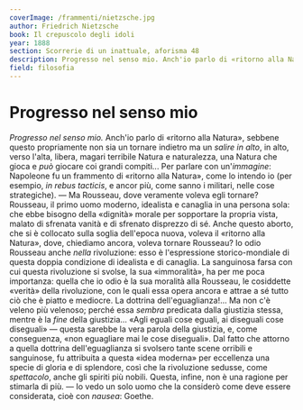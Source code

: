 ```yaml
---
coverImage: /frammenti/nietzsche.jpg
author: Friedrich Nietzsche
book: Il crepuscolo degli idoli
year: 1888 
section: Scorrerie di un inattuale, aforisma 48 
description: Progresso nel senso mio. Anch'io parlo di «ritorno alla Natura», sebbene questo propriamente non sia un tornare indietro ma un salire in alto, in alto, verso l'alta, libera, magari terribile Natura e naturalezza, una Natura che gioca e può giocare coi grandi compiti... 
field: filosofia 
---
```


# Progresso nel senso mio

*Progresso nel senso mio.* Anch'io parlo di &laquo;ritorno alla Natura&raquo;, sebbene questo propriamente non sia un tornare indietro ma un *salire in alto*, in alto, verso l'alta, libera, magari terribile Natura e naturalezza, una Natura che gioca e *può* giocare coi grandi compiti... Per parlare con un'*immagine*: Napoleone fu un frammento di &laquo;ritorno alla Natura&raquo;, come lo intendo io (per esempio, *in rebus tacticis*, e ancor più, come sanno i militari, nelle cose strategiche). &mdash; Ma Rousseau, dove veramente voleva egli tornare? Rousseau, il primo uomo moderno, idealista e canaglia in una persona sola: che ebbe bisogno della &laquo;dignità&raquo; morale per sopportare la propria vista, malato di sfrenata vanità e di sfrenato disprezzo di sé. Anche questo aborto, che si è collocato sulla soglia dell'epoca nuova, voleva il &laquo;ritorno alla Natura&raquo;, dove, chiediamo ancora, voleva tornare Rousseau? Io odio Rousseau anche *nella* rivoluzione: esso è l'espressione storico-mondiale di questa doppia condizione di idealista e di canaglia. La sanguinosa farsa con cui questa rivoluzione si svolse, la sua &laquo;immoralità&raquo;, ha per me poca importanza: quella che io odio è la sua moralità alla Rousseau, le cosiddette &laquo;verità&raquo; della rivoluzione, con le quali essa opera ancora e attrae a sé tutto ciò che è piatto e mediocre. La dottrina dell'eguaglianza!... Ma non c'è veleno più velenoso; perché essa *sembra* predicata dalla giustizia stessa, mentre è la *fine* della giustizia... &laquo;Agli eguali cose eguali, ai diseguali cose diseguali&raquo; &mdash; questa sarebbe la vera parola della giustizia, e, come conseguenza, &laquo;non eguagliare mai le cose diseguali&raquo;.
Dal fatto che attorno a quella dottrina dell'eguaglianza si svolsero tante scene orribili e sanguinose, fu attribuita a questa &laquo;idea moderna&raquo; per eccellenza una specie di gloria e di splendore, così che la rivoluzione sedusse, come *spettacolo*, anche gli spiriti più nobili. Questa, infine, non è una ragione per stimarla di più. &mdash; Io vedo un solo uomo che la considerò come deve essere considerata, cioè con *nausea*: Goethe.
